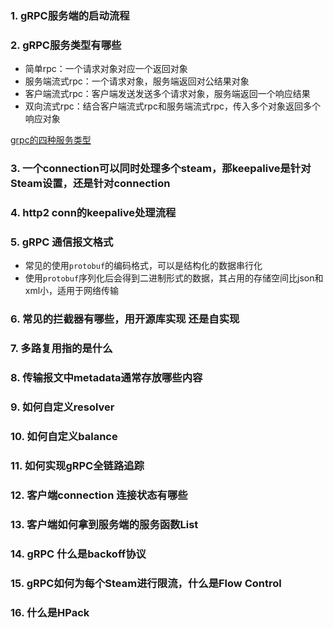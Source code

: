 ### 1. gRPC服务端的启动流程



### 2. gRPC服务类型有哪些

* 简单rpc：一个请求对象对应一个返回对象
* 服务端流式rpc：一个请求对象，服务端返回对公结果对象
* 客户端流式rpc：客户端发送发送多个请求对象，服务端返回一个响应结果
* 双向流式rpc：结合客户端流式rpc和服务端流式rpc，传入多个对象返回多个响应对象

[grpc的四种服务类型](https://www.cnblogs.com/resentment/p/6792029.html)

### 3. 一个connection可以同时处理多个steam，那keepalive是针对Steam设置，还是针对connection



### 4. http2 conn的keepalive处理流程



### 5. gRPC 通信报文格式

* 常见的使用`protobuf`的编码格式，可以是结构化的数据串行化
* 使用`protobuf`序列化后会得到二进制形式的数据，其占用的存储空间比json和xml小，适用于网络传输

### 6. 常见的拦截器有哪些，用开源库实现 还是自实现



### 7. 多路复用指的是什么



### 8. 传输报文中metadata通常存放哪些内容



### 9. 如何自定义resolver



### 10. 如何自定义balance



### 11. 如何实现gRPC全链路追踪



### 12. 客户端connection 连接状态有哪些



### 13. 客户端如何拿到服务端的服务函数List



### 14. gRPC 什么是backoff协议



### 15. gRPC如何为每个Steam进行限流，什么是Flow Control



### 16. 什么是HPack

